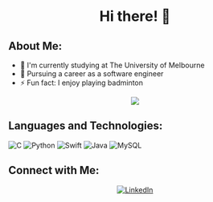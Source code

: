 <h1 align="center">Hi there! 👋</h1>

<!--
**ybotf/ybotf** is a ✨ _special_ ✨ repository because its `README.md` (this file) appears on your GitHub profile.
-->

## About Me:
- 🔭 I'm currently studying at The University of Melbourne
- 🌱 Pursuing a career as a software engineer
- ⚡ Fun fact: I enjoy playing badminton

<p align="center">
  <img src="https://github-readme-streak-stats.herokuapp.com/?user=ybotf&theme=tokyonight&hide_border=true" />
</p>

## Languages and Technologies:
![C](https://img.shields.io/badge/c-%2300599C.svg?style=for-the-badge&logo=c&logoColor=white)
![Python](https://img.shields.io/badge/python-3670A0?style=for-the-badge&logo=python&logoColor=ffdd54)
![Swift](https://img.shields.io/badge/swift-F54A2A?style=for-the-badge&logo=swift&logoColor=white)
![Java](https://img.shields.io/badge/java-%23ED8B00.svg?style=for-the-badge&logo=java&logoColor=white)
![MySQL](https://img.shields.io/badge/mysql-%2300f.svg?style=for-the-badge&logo=mysql&logoColor=white)

## Connect with Me:
<p align="center">
  <a href="https://linkedin.com/in/tobyfunghm" target="_blank">
    <img src="https://img.shields.io/badge/LinkedIn-0077B5?style=for-the-badge&logo=linkedin&logoColor=white" alt="LinkedIn" />
  </a>
</p>
